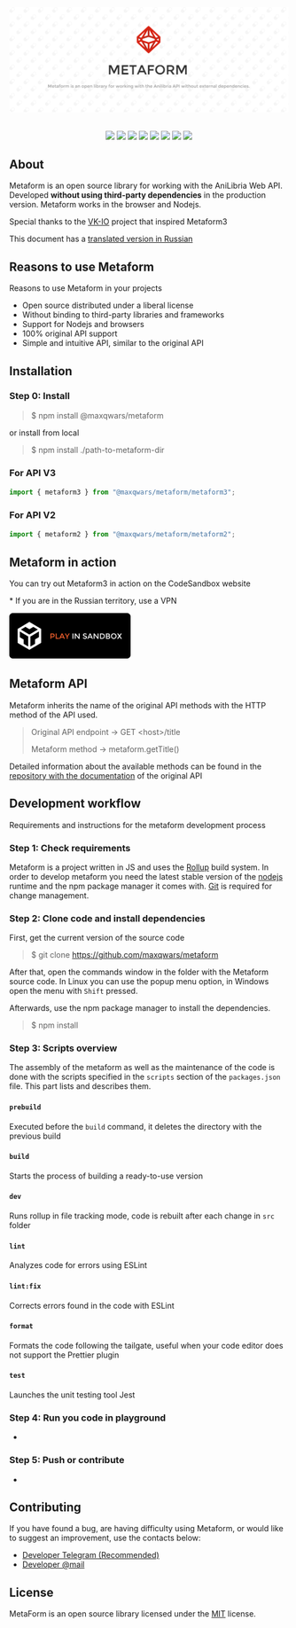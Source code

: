<center>
    <img src="https://raw.githubusercontent.com/maxqwars/metaform/main/banner.png" alt="">
</center>

<br>

<center>

![](https://img.shields.io/github/issues/maxqwars/metaform)
![](https://img.shields.io/github/forks/maxqwars/metaform)
![](https://img.shields.io/github/stars/maxqwars/metaform)
![](https://img.shields.io/github/license/maxqwars/metaform)
![](https://img.shields.io/librariesio/dependents/npm/@maxqwars/metaform)
![](https://img.shields.io/github/release-date/maxqwars/metaform)
![](https://img.shields.io/github/contributors/maxqwars/metaform)
![](https://img.shields.io/github/package-json/v/maxqwars/metaform)

</center>

## About

Metaform is an open source library for working with the AniLibria Web API. Developed **without using third-party dependencies** in the production version.
Metaform works in the browser and Nodejs.

Special thanks to the [VK-IO](https://github.com/negezor/vk-io) project that inspired Metaform3

This document has a [translated version in Russian](http://simp.ly/p/crbFMP)

## Reasons to use Metaform

Reasons to use Metaform in your projects

- Open source distributed under a liberal license
- Without binding to third-party libraries and frameworks
- Support for Nodejs and browsers
- 100% original API support
- Simple and intuitive API, similar to the original API

## Installation

### Step 0: Install

> $ npm install @maxqwars/metaform

or install from local

> $ npm install ./path-to-metaform-dir

### For API V3

```javascript
import { metaform3 } from "@maxqwars/metaform/metaform3";
```

### For API V2

```javascript
import { metaform2 } from "@maxqwars/metaform/metaform2";
```

## Metaform in action

You can try out Metaform3 in action on the CodeSandbox website

\* If you are in the Russian territory, use a VPN

[![CODESANDBOX](https://raw.githubusercontent.com/maxqwars/metaform/main/play_in_sandbox.png)]()

## Metaform API

Metaform inherits the name of the original API methods with the HTTP method of the API used.

> Original API endpoint -> GET \<host>/title
>
> Metaform method -> metaform.getTitle()

Detailed information about the available methods can be found in the [repository with the documentation](https://github.com/anilibria/docs) of the original API

## Development workflow

Requirements and instructions for the metaform development process

### Step 1: Check requirements

Metaform is a project written in JS and uses the [Rollup](https://rollupjs.org/) build system. In order to develop metaform you need the latest stable version of the [nodejs](https://nodejs.org/en) runtime and the npm package manager it comes with. [Git](https://git-scm.com/) is required for change management.

### Step 2: Clone code and install dependencies

First, get the current version of the source code

> $ git clone https://github.com/maxqwars/metaform

After that, open the commands window in the folder with the Metaform source code. In Linux you can use the popup menu option, in Windows open the menu with `Shift` pressed.

Afterwards, use the npm package manager to install the dependencies.

> $ npm install

### Step 3: Scripts overview

The assembly of the metaform as well as the maintenance of the code is done with the scripts specified in the `scripts` section of the `packages.json` file. This part lists and describes them.

#### `prebuild`

Executed before the `build` command, it deletes the directory with the previous build

#### `build`

Starts the process of building a ready-to-use version

#### `dev`

Runs rollup in file tracking mode, code is rebuilt after each change in `src` folder

#### `lint`

Analyzes code for errors using ESLint

#### `lint:fix`

Corrects errors found in the code with ESLint

#### `format`

Formats the code following the tailgate, useful when your code editor does not support the Prettier plugin

#### `test`

Launches the unit testing tool Jest

### Step 4: Run you code in playground

-

### Step 5: Push or contribute

-

## Contributing

If you have found a bug, are having difficulty using Metaform, or would like to suggest an improvement, use the contacts below:

- [Developer Telegram (Recommended)](https://t.me/maxqwars)
- [Developer @mail](mailto:maxqwars@gmail.com?subject=Metaform)

## License

MetaForm is an open source library licensed under the [MIT]() license.

